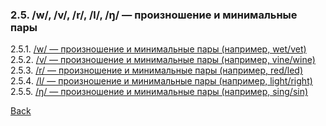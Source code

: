 ### 2.5. /w/, /v/, /r/, /l/, /ŋ/ — произношение и минимальные пары
2.5.1. [/w/ — произношение и минимальные пары (например, wet/vet)](2.5/2.5.1.md)
2.5.2. [/v/ — произношение и минимальные пары (например, vine/wine)](2.5/2.5.2.md)
2.5.3. [/r/ — произношение и минимальные пары (например, red/led)](2.5/2.5.3.md)
2.5.4. [/l/ — произношение и минимальные пары (например, light/right)](2.5/2.5.4.md)
2.5.5. [/ŋ/ — произношение и минимальные пары (например, sing/sin)](2.5/2.5.5.md)

[Back](../README.md)
